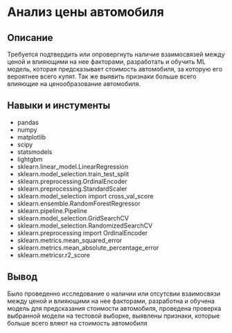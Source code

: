 # Анализ цены автомобиля
## Описание

Требуется подтвердить или опровергнуть наличие взаимосвязей между ценой и влияющими на нее факторами,
разработать и обучить ML модель, которая предсказывает стоимость автомобиля, за которую его вероятнее всего купят. Так же
выявить признаки больше всего влияющие на ценообразование автомобиля. 

## Навыки и инстументы
* pandas<br>
* numpy<br>
* matplotlib<br>
* scipy<br>
* statsmodels<br>
* lightgbm<br>
* sklearn.linear_model.LinearRegression<br>
* sklearn.model_selection.train_test_split<br>
* sklearn.preprocessing.OrdinalEncoder<br>
* sklearn.preprocessing.StandardScaler<br>
* sklearn.model_selection import cross_val_score<br>
* sklearn.ensemble.RandomForestRegressor<br>
* sklearn.pipeline.Pipeline<br>
* sklearn.model_selection.GridSearchCV<br>
* sklearn.model_selection.RandomizedSearchCV<br>
* sklearn.preprocessing import OrdinalEncoder<br>
* sklearn.metrics.mean_squared_error<br>
* sklearn.metrics.mean_absolute_percentage_error<br>
* sklearn.metricsr.r2_score<br>

## Вывод
Было проведенно исследование о наличии или отсутсвии взаимосвязи между ценой и влияющими на нее факторами, разработна и обучена модель для
предсказания стоимости автомобиля, проведена проверка выбранной модели на тестовой выборке, выявлены признаки, которые больше всего вляют на стоимость автомобиля

